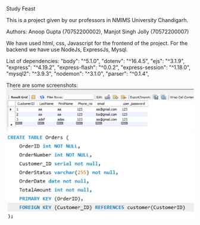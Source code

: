 Study Feast

This is a project given by our professors in NMIMS University Chandigarh.

Authors: Anoop Gupta (70752200002), Manjot Singh Jolly (70572200007)

We have used html, css, Javascript for the frontend of the project.
For the backend we have use NodeJs, ExpressJs, Mysql.

List of dependencies:
"body": "^5.1.0",
"dotenv": "^16.4.5",
"ejs": "^3.1.9",
"express": "^4.19.2",
"express-flash": "^0.0.2",
"express-session": "^1.18.0",
"mysql2": "^3.9.3",
"nodemon": "^3.1.0",
"parser": "^0.1.4",

There are some screenshots:
![alt text](<Screenshot 2024-03-27 030358.png>)
![alt text](<Screenshot 2024-03-27 035631.png>)
